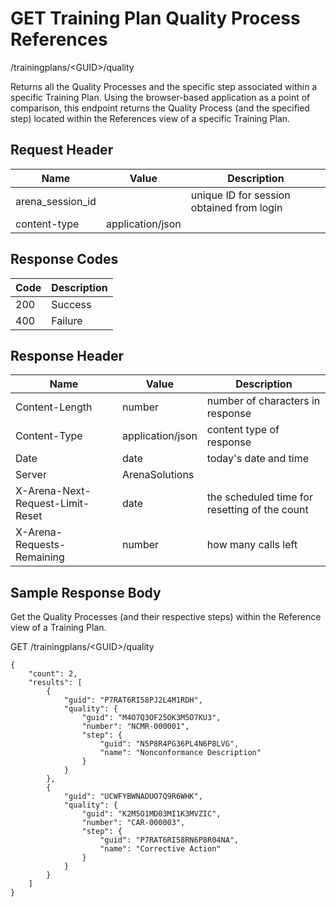 # GET Training Plan Quality Process References
/trainingplans/&lt;GUID&gt;/quality

Returns all the Quality Processes and the specific step associated within a specific Training Plan. Using the browser-based application as a point of comparison, this endpoint returns the Quality Process \(and the specified step\) located within the References view of a specific Training Plan.

## Request Header

| Name<br> | Value<br> | Description<br> |
|  --- |  --- |  --- | 
| arena_session_id<br> |   | unique ID for session obtained from login<br> |
| content-type<br> | application/json<br> |   |

## Response Codes

| Code<br> | Description<br> |
|  --- |  --- | 
| 200<br> | Success<br> |
| 400<br> | Failure<br> |

## Response Header

| Name<br> | Value<br> | Description<br> |
|  --- |  --- |  --- | 
| Content-Length<br> | number<br> | number of characters in response<br> |
| Content-Type<br> | application/json<br> | content type of response<br> |
| Date<br> | date<br> | today's date and time<br> |
| Server<br> | ArenaSolutions<br> |   |
| X-Arena-Next-Request-Limit-Reset<br> | date<br> | the scheduled time for resetting of the count<br> |
| X-Arena-Requests-Remaining<br> | number<br> | how many calls left<br> |

## Sample Response Body
Get the Quality Processes \(and their respective steps\) within the Reference view  of  a Training Plan.

GET /trainingplans/&lt;GUID&gt;/quality

```
{
    "count": 2,
    "results": [
        {
            "guid": "P7RAT6RI58PJ2L4M1RDH",
            "quality": {
                "guid": "M4O7Q3OF25OK3M5O7KU3",
                "number": "NCMR-000001",
                "step": {
                    "guid": "N5P8R4PG36PL4N6P8LVG",
                    "name": "Nonconformance Description"
                }
            }
        },
        {
            "guid": "UCWFYBWNADUO7Q9R6WHK",
            "quality": {
                "guid": "K2M5O1MD03MI1K3MVZIC",
                "number": "CAR-000003",
                "step": {
                    "guid": "P7RAT6RI58RN6P8R04NA",
                    "name": "Corrective Action"
                }
            }
        }
    ]
}
```
